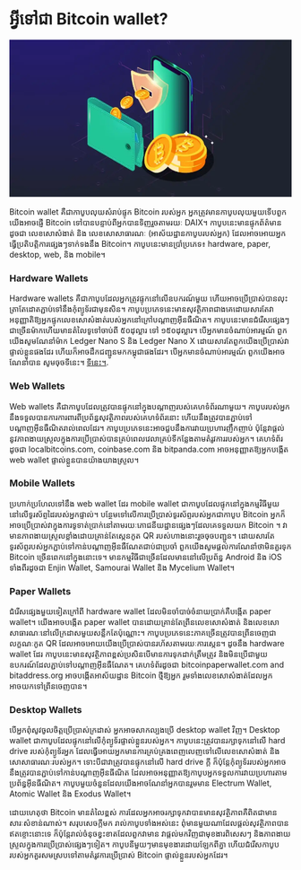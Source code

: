 # អ្វីទៅជា Bitcoin wallet?

![bitcoin with smartphone and wallet image](./btc-wallet.webp)

Bitcoin wallet គឺជាកាបូបលុយសំរាប់ផ្ទុក Bitcoin របស់អ្នក អ្នកត្រូវមានកាបូបលុយមួយទើបពួកយើងអាចផ្ញើ Bitcoin ទៅបានបន្ទាប់ពីអ្នកបានទិញរួចតាមរយៈ DAIX។ កាបូបនេះមានផ្ទុកព័ត៌មានដូចជា លេខសោសំងាត់ និង លេខសោសាធារណៈ (អាស័យដ្ឋានកាបូបរបស់អ្នក) ដែលអាចអោយអ្នកធ្វើប្រតិបត្តិការផ្សេងៗទាក់ទងនឹង Bitcoin។ កាបូបនេះមានប្រាំប្រភេទ៖ hardware, paper, desktop, web, និង mobile។

### Hardware Wallets

Hardware wallets គឺជាកាបូបដែលអ្នកត្រូវផ្ទុកនៅលើឧបករណ៍មួយ ហើយអាចប្រើប្រាស់បានលុះត្រាតែដោតភ្ជាប់ទៅនឹងកុំព្យូទ័រជាមុនសិន។ កាបូបប្រភេទនេះមានសុវត្ថិភាពជាងគេដោយសារតែវាអនុញ្ញាតិឱ្យអ្នកផ្ទុកលេខសោសំងាត់របស់អ្នកនៅក្រៅបណ្តាញអុីនធឺណិត។ កាបូបនេះមានជំរើសផ្សេងៗជាច្រើនម៉ាកហើយមានតំលៃទូទៅចាប់ពី ៥០ដុល្លារ ទៅ ១៥០ដុល្លារ។ បើអ្នកមានចំណាប់អារម្មណ៍ ពួកយើងសូមណែនាំម៉ាក Ledger Nano S និង Ledger Nano X ដោយសារតែពួកយើងប្រើប្រាស់វាផ្ទាល់ខ្លួនផងដែរ ហើយក៏អាចដឹកជញ្ជូនមកកម្ពុជាផងដែរ។ បើអ្នកមានចំណាប់អារម្មណ៍ ពួកយើងអាចណែនាំបាន សូមចុចទីនេះ។
<a href="https://shop.ledger.com/pages/ledger-nano-x?r=15966d90a8e2" rel="noopener" target="_blank">ទីនេះ។</a>.

### Web Wallets

Web wallets គឺជាកាបូបដែលត្រូវបានផ្ទុកនៅក្នុងបណ្តាញរបស់គេហទំព័រណាមួយ។ កាបូបរបស់អ្នកនឹងទទួលបានការការពារពីប្រព័ន្ធសុវត្ថិភាពរបស់គេហទំព័រនោះ ហើយនឹងត្រូវបានភ្ជាប់ទៅបណ្តាញអុីនធឺណិតរាល់ពេលដែរ។ កាបូបប្រភេទនេះអាចជួបនឹងការវាយប្រហារញឹកញាប់ ប៉ុន្តែវាផ្តល់នូវភាពងាយស្រួលក្នុងការប្រើប្រាស់បានគ្រប់ពេលវេលាគ្រប់ទីកន្លែងតាមតំរូវការរបស់អ្នក។ គេហទំព័រដូចជា localbitcoins.com, coinbase.com និង bitpanda.com អាចអនុញ្ញាតឱ្យអ្នកបង្កើត web wallet ផ្ទាល់ខ្លួនបានយ៉ាងយាងស្រួល។

### Mobile Wallets

ប្រហាក់ប្រហែលទៅនឹង web wallet ដែរ mobile wallet ជាកាបូបដែលផ្ទុកនៅក្នុងកម្មវិធីមួយនៅលើទូរស័ព្ទដៃរបស់អ្នកផ្ទាល់។ បន្ថែមទៅលើការប្រើប្រាស់ទូរស័ព្ទរបស់អ្នកជាកាបូប Bitcoin អ្នកក៏អាចប្រើប្រាស់វាក្នុងការទូទាត់ប្រាក់នៅតាមរយៈភោជនីយដ្ឋានផ្សេងៗដែលគេទទួលយក Bitcoin ។ វាមានភាពងាយស្រួលខ្លាំងដោយគ្រាន់តែស្កេនកូត QR របស់ហាងនោះរួចចុចបញ្ជូន។ ដោយសារតែទូរស័ព្ទរបស់អ្នកភ្ជាប់ទៅកាន់បណ្តាញអុីនធឺណែតជាប់ជាប្រចាំ ពួកយើងសូមផ្តល់ការណែនាំថាមិនគួរទុក Bitcoin ច្រើនពេកនៅក្នុងនោះទេ។ មានកម្មវិធីជាច្រើនដែលមាននៅលើប្រព័ន្ធ Android និង iOS ទាំងពីរដូចជា Enjin Wallet, Samourai Wallet និង Mycelium Wallet។

### Paper Wallets

ជំរើសផ្សេងមួយទៀតក្រៅពី hardware wallet ដែលមិនចាំបាច់ចំនាយប្រាក់គឺបង្កើត paper wallet។ យើងអាចបង្កើត paper wallet បានដោយគ្រាន់តែព្រីនលេខសោសំងាត់ និងលេខសោសាធារណៈនៅលើក្រដាសមួយសន្លឹកតែប៉ុណ្ណោះ។ កាបូបប្រភេទនេះភាគច្រើនត្រូវបានព្រីនចេញជាលក្ខណៈកូត QR ដែលអាចអោយយើងប្រើប្រាស់បានរហ័សតាមរយៈការស្កេន។ ដូចនឹង hardware wallet ដែរ កាបូបនេះមានសុវត្ថិភាពខ្ពស់ប្រសិនបើមានការទុកដាក់ត្រឹមត្រូវ និងមិនប្រើជាមួយឧបករណ៍ដែលភ្ជាប់ទៅបណ្តាញអុីនធឺណែត។ គេហទំព័រដូចជា bitcoinpaperwallet.com and bitaddress.org អាចបង្កើតអាស័យដ្ឋាន Bitcoin ថ្មីឱ្យអ្នក រួមទាំងលេខសោសំងាត់ដែលអ្នកអាចយកទៅព្រីនចេញបាន។

### Desktop Wallets

បើអ្នកពុំសូវចូលចិត្តប្រើប្រាស់ក្រដាស់ អ្នកអាចសាកល្បងប្រើ desktop wallet វិញ។ Desktop wallet ជាកាបូបដែលផ្ទុកនៅលើកុំព្យូទ័រផ្ទាល់ខ្លួនរបស់អ្នក។ កាបូបនេះត្រូវបានរក្សាទុកនៅលើ hard drive របស់កុំព្យូទ័រអ្នក ដែលធ្វើអោយអ្នកមានការគ្រប់គ្រងពេញលេញទៅលើលេខសោសំងាត់ និង សោសាធារណៈរបស់អ្នក។ ទោះបីជាវាត្រូវបានផ្ទុកនៅលើ hard drive ក្តី ក៏ប៉ុន្តែកុំព្យូទ័ររបស់អ្នកអាចនឹងត្រូវបានភ្ជាប់ទៅកាន់បណ្តាញអុីនធីណិត ដែលអាចអនុញ្ញាតឱ្យកាបូបអ្នកទទួលការវាយប្រហារតាមប្រព័ន្ធអុីនធីណិត។ កាបូបមួយចំនួនដែលយើងអាចណែនាំអ្នកបានរួមមាន Electrum Wallet, Atomic Wallet និង Exodus Wallet។

ដោយហេតុថា Bitcoin មានតំលៃខ្ពស់ ការដែលអ្នកអាចរក្សាទុកវាបានមានសុវត្ថិភាពគឺពិតជាមានសារៈសំខាន់ណាស់។ សរុបសេចក្តីមក រាល់កាបូបទាំងអស់នេះ ពុំមានមួយណាដែលផ្តល់សុវត្ថិភាពបានឥតខ្ចោះនោះទេ ក៏ប៉ុន្តែរាល់ចំនុចខ្វះខាតដែលពួកវាមាន វាផ្តល់មកវិញជាមុខងារពិសេសៗ និងភាពងាយស្រួលក្នុងការប្រើប្រាស់ផ្សេងៗទៀត។ កាបូបនីមួយៗមានមុខងារដោយឡែកពីគ្នា ហើយជំរើសកាបូបរបស់អ្នកគួរសមស្របទៅតាមតំរូវការប្រើប្រាស់ Bitcoin ផ្ទាល់ខ្លួនរបស់អ្នកដែរ។
